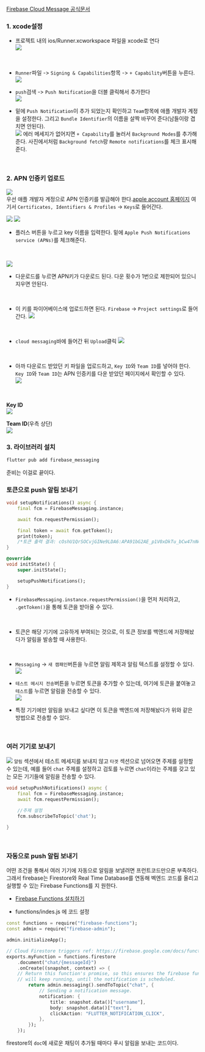 [Firebase Cloud Message 공식문서](https://firebase.google.com/docs/cloud-messaging/flutter/client)
<br>

### 1. xcode설정
- 프로젝트 내의 ios/Runner.xcworkspace 파일을 xcode로 연다<br>
![](/images/Pasted%20image%2020240204172149.png)
<br>

- `Runner`파일 -> `Signing & Capabilities`항목 -> `+ Capability`버튼을 누른다.<br>
![](/images/Pasted%20image%2020240204172423.png)<br>

- `push`검색 -> `Push Notification`을 더블 클릭해서 추가한다<br>
![](/images/Pasted%20image%2020240204172651.png)<br>

- 밑에 `Push Notification`이 추가 되었는지 확인하고 `Team`항목에 애플 개발자 계정을 설정한다. 그리고 `Bundle Identifier`의 이름을 살짝 바꾸어 준다(남들이랑 겹치면 안된다).<br>
![](/images/Pasted%20image%2020240204172944.png)
에러 메세지가 없어지면  `+ Capability`를 눌러서 `Background Modes`를 추가해준다. 사진에서처럼 `Background fetch`랑 `Remote notifications`를 체크 표시해준다.
<br>

### 2. APN 인증키 업로드
![](/images/Pasted%20image%2020240204191633.png)<br>
우선 애플 개발자 계정으로 APN 인증키를 발급해야 한다.[apple account 홈페이지](https://developer.apple.com/account)
여기서 `Certificates, Identifiers & Profiles` -> `Keys`로 들어간다.
<br>

![](/images/Pasted%20image%2020240204192004.png)
![](/images/Pasted%20image%2020240204192037.png)
- 플러스 버튼을 누르고 key 이름을 입력한다. 밑에 `Apple Push Notifications service (APNs)`를 체크해준다.
<br>

![](/images/Pasted%20image%2020240204192133.png)
- 다운로드를 누르면 APN키가 다운로드 된다. 다운 횟수가 1번으로 제한되어 있으니 지우면 안된다.
<br>


- 이 키를 파이어베이스에 업로드하면 된다. `Firebase` -> `Project settings`로 들어간다.
![](/images/Pasted%20image%2020240204192547.png)
<br>


- `cloud messaging`바에 들어간 뒤 `Upload`클릭
![](/images/Pasted%20image%2020240204200812.png)
<br>

- 아까 다운로드 받았던 키 파일을 업로드하고, `Key ID`와 `Team ID`를 넣어야 한다. `Key ID`와 `Team ID`는 APN 인증키를 다운 받았던 페이지에서 확인할 수 있다.<br>
![](/images/Pasted%20image%2020240204201137.png)
<br>


**Key ID** <br>
![](/images/Pasted%20image%2020240204204502.png)<br>

**Team ID**(우측 상단) <br>
![](/images/Pasted%20image%2020240204204655.png)
<br>

### 3. 라이브러리 설치
```dart
flutter pub add firebase_messaging
```
준비는 이걸로 끝이다.
<br>

### 토큰으로 push 알림 보내기
```dart
void setupNotifications() async {
	final fcm = FirebaseMessaging.instance;

	await fcm.requestPermission();

	final token = await fcm.getToken();
	print(token);
	/*토큰 출력 결과: cOshU1QrSOCvjGINe9LDA6:APA91bG2AE_p1V0xDkTu_bCw47nNCu4twvq73CJCyYXE80bPRzW3Wwv85QMohYrA0URes0YDsE9hWdYSZ2_pu80ksA38iaFLai-cEHXmB7dR2Aq_oMk875yQa2KT-gMXM1fa-3ot-EOr*/
}

@override
void initState() {
	super.initState();

	setupPushNotifications();
}
```
- `FirebaseMessaging.instance.requestPermission()`을 먼저 처리하고, `.getToken()`을 통해 토큰을 받아올 수 있다.
<br>

- 토큰은 해당 기기에 고유하게 부여되는 것으로, 이 토큰 정보를 백엔드에 저장해놨다가 알림을 발송할 때 사용한다.
<br>

- `Messaging` -> `새 캠패인`버튼을 누르면 알림 제목과 알림 텍스트를 설정할 수 있다.<br>
![](/images/Pasted%20image%2020240205172047.png)<br>

- `테스트 메시지 전송`버튼을 누르면 토큰을 추가할 수 있는데, 여기에 토큰을 붙여놓고 `테스트`를 누르면 알림을 전송할 수 있다.<br>
![](/images/Pasted%20image%2020240205172437.png)
- 특정 기기에만 알림을 보내고 싶다면 이 토큰을 백엔드에 저장해놨다가 위와 같은 방법으로 전송할 수 있다.
<br>


### 여러 기기로 보내기
![](/images/Pasted%20image%2020240205173307.png)
`알림` 섹션에서 테스트 메세지를 보내지 않고 `타겟` 섹션으로 넘어오면 주제를 설정할 수 있는데, 예를 들어 `chat` 주제를 설정하고 검토를 누르면 `chat`이라는 주제를 갖고 있는 모든 기기들에 알림을 전송할 수 있다.
<br>

```dart
void setupPushNotifications() async {
	final fcm = FirebaseMessaging.instance;
	await fcm.requestPermission();
	
	//주제 설정
	fcm.subscribeToTopic('chat');

}
```
<br>

### 자동으로 push 알림 보내기
어떤 조건을 통해서 여러 기기에 자동으로 알림을 보낼려면 프런트코드만으론 부족하다. 그래서 firebase는 Firestore와 Real Time Database를 연동해 벡엔드 코드를 올리고 실행할 수 있는 Firebase Functions를 지
원한다.
<br>
- [Firebase Functions 설치하기](Flutter/Firebase/Firebase%20Functions%20설치)

- functions/indes.js 에 코드 설정
```dart
const functions = require("firebase-functions");
const admin = require("firebase-admin");

admin.initializeApp();

// Cloud Firestore triggers ref: https://firebase.google.com/docs/functions/firestore-events
exports.myFunction = functions.firestore
	.document("chat/{messageId}")
	.onCreate((snapshot, context) => {
	// Return this function's promise, so this ensures the firebase function
	// will keep running, until the notification is scheduled.
		return admin.messaging().sendToTopic("chat", {
			// Sending a notification message.
			notification: {
				title: snapshot.data()["username"],
				body: snapshot.data()["text"],
				clickAction: "FLUTTER_NOTIFICATION_CLICK",
			},
		});
	});
```
firestore의 `doc`에 새로운 채팅이 추가될 때마다 푸시 알림을 보내는 코드이다. 